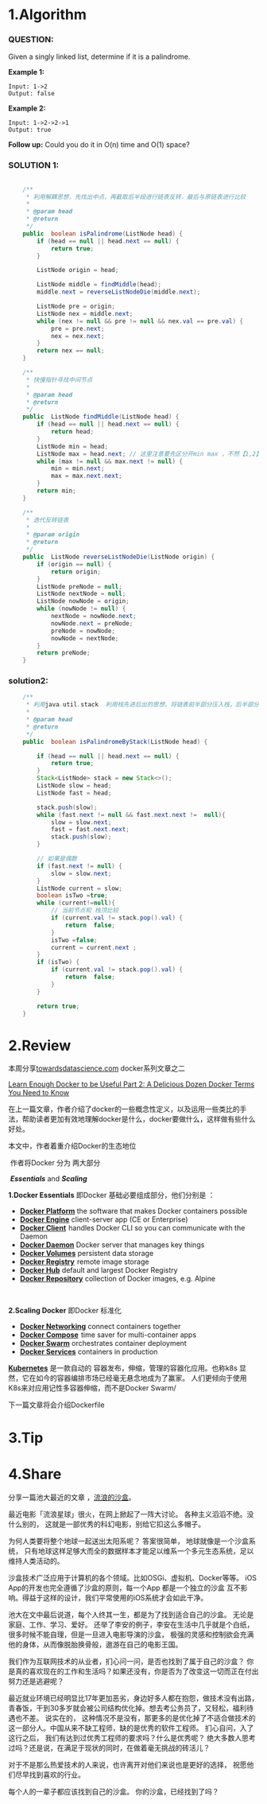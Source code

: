 # 1.Algorithm



### QUESTION:

Given a singly linked list, determine if it is a palindrome.

**Example 1:**

```
Input: 1->2
Output: false
```

**Example 2:**

```
Input: 1->2->2->1
Output: true
```

**Follow up:**
Could you do it in O(n) time and O(1) space?





### SOLUTION 1: 



```java
	
 	/**
     * 利用解耦思想，先找出中点，再截取后半段进行链表反转，最后与原链表进行比较
     *
     * @param head
     * @return 
     */
	public  boolean isPalindrome(ListNode head) {
        if (head == null || head.next == null) {
            return true;
        }

        ListNode origin = head;

        ListNode middle = findMiddle(head);
        middle.next = reverseListNodeDie(middle.next);

        ListNode pre = origin;
        ListNode nex = middle.next;
        while (nex != null && pre != null && nex.val == pre.val) {
            pre = pre.next;
            nex = nex.next;
        }
        return nex == null;
    }

    /**
     * 快慢指针寻找中间节点
     *
     * @param head
     * @return
     */
    public  ListNode findMiddle(ListNode head) {
        if (head == null || head.next == null) {
            return head;
        }
        ListNode min = head;
        ListNode max = head.next; // 这里注意要先区分开min max ，不然【1,2】这种情况会走两次while，造成中点变成2
        while (max != null && max.next != null) {
            min = min.next;
            max = max.next.next;
        }
        return min;
    }

    /**
     * 迭代反转链表
     *
     * @param origin
     * @return
     */
    public  ListNode reverseListNodeDie(ListNode origin) {
        if (origin == null) {
            return origin;
        }
        ListNode preNode = null;
        ListNode nextNode = null;
        ListNode nowNode = origin;
        while (nowNode != null) {
            nextNode = nowNode.next;
            nowNode.next = preNode;
            preNode = nowNode;
            nowNode = nextNode;
        }
        return preNode;
    }

```



### solution2: 

```java
 	/**
     * 利用java.util.stack  利用栈先进后出的思想，将链表前半部分压入栈，后半部分与栈的pop进行比较
     *
     * @param head
     * @return
     */
    public  boolean isPalindromeByStack(ListNode head) {

        if (head == null || head.next == null) {
            return true;
        }
        Stack<ListNode> stack = new Stack<>();
        ListNode slow = head;
        ListNode fast = head;

        stack.push(slow);
        while (fast.next != null && fast.next.next !=  null){
            slow = slow.next;
            fast = fast.next.next;
            stack.push(slow);
        }

        // 如果是偶数
        if (fast.next != null) {
            slow = slow.next;
        }
        ListNode current = slow;
        boolean isTwo =true;
        while (current!=null){
            // 当前节点和 栈顶比较
            if (current.val != stack.pop().val) {
                return  false;
            }
            isTwo =false;
            current = current.next ;
        }
        if (isTwo) {
            if (current.val != stack.pop().val) {
                return  false;
            }
        }

        return true;
    }
```



# 2.Review


本周分享[towardsdatascience.com]()  docker系列文章之二


[Learn Enough Docker to be Useful      Part 2: A Delicious Dozen Docker Terms You Need to Know](https://towardsdatascience.com/learn-enough-docker-to-be-useful-1c40ea269fa8)



在上一篇文章，作者介绍了docker的一些概念性定义，以及运用一些类比的手法，帮助读者更加有效地理解docker是什么，docker要做什么，这样做有些什么好处。



本文中，作者着重介绍Docker的生态地位

​	作者将Docker 分为 两大部分   

​	***Essentials*** and ***Scaling***



**1.Docker Essentials**      即Docker 基础必要组成部分，他们分别是 ：

- [**Docker Platform**](https://docs.docker.com/engine/docker-overview/#the-docker-platform)    the software that makes Docker containers possible
- [**Docker Engine**](https://www.docker.com/products/docker-engine)       client-server app (CE or Enterprise)
- [**Docker Client**](https://docs.docker.com/engine/docker-overview/)          handles Docker CLI so you can communicate with the Daemon
- [**Docker Daemon**](https://docs.docker.com/engine/docker-overview/)     Docker server that manages key things
- [**Docker Volumes**](https://docs.docker.com/storage/volumes/)     persistent data storage
- [**Docker Registry**](https://hub.docker.com/)       remote image storage
- [**Docker Hub**](https://hub.docker.com/)              default and largest Docker Registry
- [**Docker Repository**](https://docs.docker.com/docker-hub/repos/)   collection of Docker images, e.g. Alpine

​	

**2.Scaling Docker**  即Docker 标准化

- [**Docker Networking**](https://docs.docker.com/engine/tutorials/networkingcontainers/)            connect containers together
- [**Docker Compose**](https://docs.docker.com/compose/)               time saver for multi-container apps
- [**Docker Swarm**](https://docs.docker.com/engine/swarm/)                 orchestrates container deployment
- [**Docker Services**](https://docs.docker.com/get-started/part3/#introduction)           containers in production

[**Kubernetes**](https://kubernetes.io/)   是一款自动的 容器发布，伸缩，管理的容器化应用。也称k8s  显然，它在如今的容器编排市场已经毫无悬念地成为了赢家。 人们更倾向于使用K8s来对应用记性多容器伸缩，而不是Docker Swarm/

下一篇文章将会介绍Dockerfile

# 3.Tip	



# 4.Share

分享一篇池大最近的文章 ，[流浪的沙盒](https://mp.weixin.qq.com/s/pBp4Cc4e1-Ow5Gg10PfaAw)。

最近电影「流浪星球」很火，在网上掀起了一阵大讨论。 各种主义滔滔不绝。没什么别的， 这就是一部优秀的科幻电影，别给它扣这么多帽子。

为何人类要将整个地球一起送出太阳系呢？ 答案很简单， 地球就像是一个沙盒系统， 只有地球这样足够大而全的数据样本才能足以维系一个多元生态系统，足以维持人类活动的。

沙盒技术广泛应用于计算机的各个领域。比如OSGi、虚拟机、Docker等等。 	iOS App的开发也完全遵循了沙盒的原则，每一个App 都是一个独立的沙盒  互不影响。得益于这样的设计，我们平常使用的iOS系统才会如此干净。

池大在文中最后说道，每个人终其一生，都是为了找到适合自己的沙盒。  无论是家庭、工作、学习、爱好。  还举了李安的例子，李安在生活中几乎就是个白纸，很多时候不能自理，但是一旦进入电影导演的沙盒， 极强的灵感和控制欲会充满他的身体，从而像脱胎换骨般，遨游在自己的电影王国。

我们作为互联网技术的从业者，扪心问一问，是否也找到了属于自己的沙盒？ 你是真的喜欢现在的工作和生活吗？如果还没有，你是否为了改变这一切而正在付出努力还是逃避呢？ 

最近就业环境已经明显比17年更加恶劣，身边好多人都在抱怨，做技术没有出路，青春饭，干到30多岁就会被公司结构优化掉。想去考公务员了，又轻松，福利待遇也不差。       说实在的， 这种情况不是没有，那更多的是优化掉了不适合做技术的这一部分人。中国从来不缺工程师，缺的是优秀的软件工程师。 扪心自问，入了这行之后， 我们有达到过优秀工程师的要求吗？什么是优秀呢？ 绝大多数人思考过吗？还是说，在满足于现状的同时，在做着毫无挑战的砖活儿？

对于不是那么热爱技术的人来说，也许离开对他们来说也是更好的选择， 祝愿他们尽早找到喜欢的行业。

每个人的一辈子都应该找到自己的沙盒。 你的沙盒，已经找到了吗？





